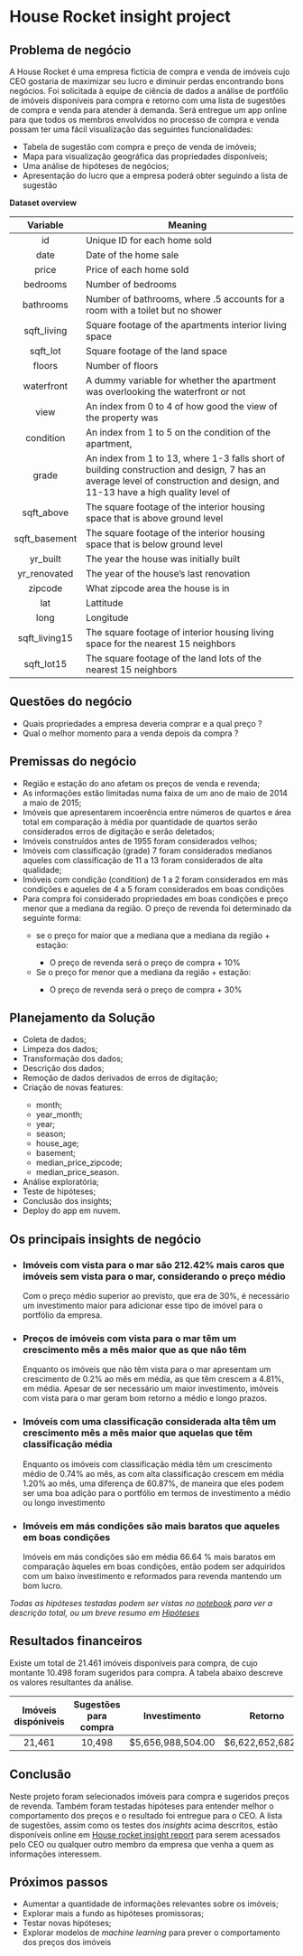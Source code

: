 # House Rocket insight project


## Problema de negócio

A House Rocket é uma empresa fictícia de compra e venda de imóveis cujo CEO gostaria de maximizar seu lucro e diminuir perdas encontrando bons negócios. Foi solicitada à equipe de ciência de dados a análise de portfólio de imóveis disponíveis para compra e retorno com uma lista de sugestões de compra e venda para atender à demanda. Será entregue um app online para que todos os membros envolvidos no processo de compra e venda possam ter uma fácil visualização das seguintes funcionalidades: 

<ul>
<li>Tabela de sugestão com compra e preço de venda de imóveis;</li>
<li>Mapa para visualização geográfica das propriedades disponíveis;</li>
<li>Uma análise de hipóteses de negócios;</li>
<li>Apresentação do lucro que a empresa poderá obter seguindo a lista de sugestão</li>
</ul>



**Dataset overview**


| **Variable** | **Meaning** |
|:----------:|---------|
|id        |Unique ID for each home sold|
|date|Date of the home sale |
|price| Price of each home sold |
|bedrooms| Number of bedrooms |
|bathrooms| Number of bathrooms, where .5 accounts for a room with a toilet but no shower |
|sqft_living| Square footage of the apartments interior living space |
|sqft_lot| Square footage of the land space |
|floors |Number of floors |
|waterfront |A dummy variable for whether the apartment was overlooking the waterfront or not |
|view |An index from 0 to 4 of how good the view of the property was |
|condition |An index from 1 to 5 on the condition of the apartment, |
|grade |An index from 1 to 13, where 1-3 falls short of building construction and design, 7 has an average level of construction and design, and 11-13 have a high quality level of |construction and design. |
|sqft_above |The square footage of the interior housing space that is above ground level |
|sqft_basement |The square footage of the interior housing space that is below ground level |
|yr_built |The year the house was initially built |
|yr_renovated |The year of the house’s last renovation |
|zipcode | What zipcode area the house is in |
|lat |Lattitude |
|long |Longitude |
|sqft_living15 |The square footage of interior housing living space for the nearest 15 neighbors |
|sqft_lot15 |The square footage of the land lots of the nearest 15 neighbors |



##  Questões do negócio

<ul>
<li>Quais propriedades a empresa deveria comprar e a qual preço ?
</li>
<li>Qual o melhor momento para a venda depois da compra ?
</li>
</ul>

##  Premissas do negócio

<ul>
<li>Região e estação do ano afetam os preços de venda e revenda;
</li>
<li>As informações estão limitadas numa faixa de um ano de maio de 2014 a maio de 2015;
</li>
<li>Imóveis que apresentarem incoerência entre números de quartos e área total em comparação à média por quantidade de quartos serão considerados erros de digitação e serão deletados;
</li>
<li>Imóveis construídos antes de 1955 foram considerados velhos;</li>
<li>Imóveis com classificação (grade) 7 foram considerados medianos aqueles com classificação de 11 a 13 foram considerados de alta qualidade;</li>
<li>Imóveis com condição (condition) de 1 a 2 foram considerados em más condições e aqueles de 4 a 5 foram considerados em boas condições</li>
<li>Para compra  foi considerado propriedades em boas condições e preço menor que a mediana da região. O preço de revenda foi determinado da seguinte forma:</li>
 <ul>
<li>se o preço for maior que a mediana que a mediana da região + estação:</li>
 <ul>
 <li>O  preço de revenda será o preço de compra + 10%</li>
</ul>
<li>Se o preço for menor que a mediana da região + estação:</li>
<ul>
<li>O preço de revenda será o preço de compra + 30%</li>
</ul>  
 </ul>
</ul>

## Planejamento da Solução
<ul>
 <li>Coleta de dados;</li>
 <li>Limpeza dos dados;</li>
 <li>Transformação dos dados;</li>
 <li>Descrição dos dados;</li>
 <li>Remoção de dados derivados de erros de digitação;</li>
 <li>Criação de novas features:</li>
 <ul>
 <li>month;</li>
 <li>year_month;</li>
 <li>year;</li>
 <li>season;</li>
 <li>house_age;</li>
 <li>basement;</li>
 <li>median_price_zipcode;</li>
 <li>median_price_season.</li>
 </ul>
 <li>Análise exploratória;</li>
 <li>Teste de hipóteses;</li>
 <li>Conclusão dos insights;</li>
 <li>Deploy do app em nuvem.</li>
</ul>

##  Os  principais insights de negócio

<ul>
<h3><li><strong>Imóveis com vista para o mar são 212.42% mais caros que imóveis sem vista para o mar, considerando o preço médio</strong></li> </h3>

Com o preço médio superior ao previsto, que era de 30%, é necessário um investimento maior para adicionar esse tipo de imóvel para o portfólio da empresa.

 
<h3><strong><li>Preços de imóveis com vista para o mar têm um crescimento mês a mês maior que as que não têm</strong></li></h3> 

Enquanto os imóveis que não têm vista para o mar apresentam um crescimento de 0.2% ao mês em média, as que têm crescem a 4.81%, em média. Apesar de ser necessário um maior investimento, imóveis com vista para o mar geram bom retorno a médio e longo prazos.


<h3><strong><li>Imóveis com uma classificação considerada alta têm um crescimento mês a mês maior que aquelas que têm classificação média</strong></li></h3>

Enquanto os imóveis com classificação média têm um crescimento médio de 0.74% ao mês, as com alta classificação crescem em média 1.20% ao mês, uma diferença de 60.87%, de maneira que eles podem ser uma boa adição para o portfólio em termos de investimento a médio ou longo investimento


<h3><strong><li>Imóveis em más condições são mais baratos que aqueles em boas condições</strong></li></h3>

Imóveis em más condições são em média 66.64 % mais baratos em comparação àqueles em boas condições, então podem ser adquiridos com um baixo investimento e reformados para revenda mantendo um bom lucro.
</ul>

<i>Todas as hipóteses testadas podem ser vistas no [notebook](https://github.com/lavinomenezes/House_rocket_insight_project/blob/main/notebooks/House_rocket_notebook.ipynb) para ver a descrição total, ou um breve resumo em [Hipóteses](https://github.com/lavinomenezes/House_rocket_insight_project/blob/main/Hipoteses.md)</i>

## Resultados financeiros


Existe um total de 21.461 imóveis disponíveis para compra, de cujo montante 10.498 foram sugeridos para compra. A tabela abaixo descreve os valores resultantes da análise.



| Imóveis dispóniveis | Sugestões para compra | Investimento | Retorno | Lucro |
|:----------------------:|:--------------------:|:-------------:|:--------:|:--------:|
| 21,461 | 10,498 | $5,656,988,504.00 | $6,622,652,682.20 | $965,664,178.2 |




##  Conclusão

Neste projeto foram selecionados imóveis para compra e sugeridos preços de revenda. Também foram testadas hipóteses para entender melhor o comportamento dos preços e o resultado foi entregue para o CEO. A lista de sugestões, assim como os testes dos <i>insights</i> acima descritos, estão disponíveis online em [House rocket insight report](https://house-rocket-insight-report.herokuapp.com/) para serem acessados pelo CEO ou qualquer outro membro da empresa que venha a quem as informações interessem.








##  Próximos passos

<ul>
<li>Aumentar a quantidade de informações relevantes sobre os imóveis;
</li>
<li>Explorar mais a fundo as hipóteses promissoras; 
</li>
<li>Testar novas hipóteses;</li>
<li>Explorar modelos de <i>machine learning</i> para prever o comportamento dos preços dos imóveis</li>
</ul>

